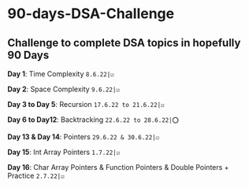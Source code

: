 # 90-days-DSA-Challenge

## Challenge to complete DSA topics in hopefully 90 Days

**Day 1**: Time Complexity `8.6.22|☑️`

**Day 2**: Space Complexity `9.6.22|☑️`

**Day 3 to Day 5**: Recursion `17.6.22 to 21.6.22|☑️`

**Day 6 to Day12**: Backtracking `22.6.22 to 28.6.22|⭕`

**Day 13 & Day 14**: Pointers `29.6.22 & 30.6.22|☑️`

**Day 15**: Int Array Pointers `1.7.22|☑️`

**Day 16**: Char Array Pointers & Function Pointers & Double Pointers + Practice `2.7.22|☑️`

